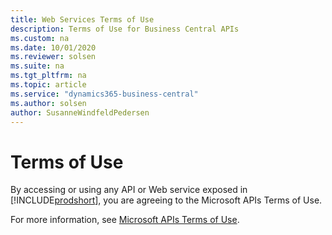 ```yaml
---
title: Web Services Terms of Use
description: Terms of Use for Business Central APIs
ms.custom: na
ms.date: 10/01/2020
ms.reviewer: solsen
ms.suite: na
ms.tgt_pltfrm: na
ms.topic: article
ms.service: "dynamics365-business-central"
ms.author: solsen
author: SusanneWindfeldPedersen
---
```


# Terms of Use

By accessing or using any API or Web service exposed in [!INCLUDE[prodshort](../developer/includes/prodshort.md)], you are agreeing to the Microsoft APIs Terms of Use. 

For more information, see [Microsoft APIs Terms of Use](/legal/microsoft-apis/terms-of-use).

